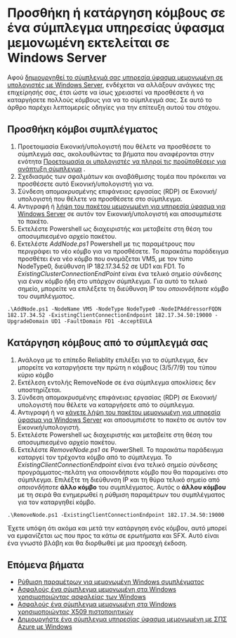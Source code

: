 <properties
   pageTitle="Προσθήκη ή κατάργηση κόμβους σε ένα σύμπλεγμα υπηρεσίας ύφασμα μεμονωμένη | Microsoft Azure"
   description="Μάθετε πώς μπορείτε να προσθέσετε ή να καταργήσετε τους κόμβους σε ένα σύμπλεγμα Azure Service ύφασμα σε φυσική ή εικονική υπολογιστή που εκτελεί Windows Server, θα μπορούσε να είναι εσωτερικής εγκατάστασης ή σε οποιαδήποτε cloud."
   services="service-fabric"
   documentationCenter=".net"
   authors="dsk-2015"
   manager="timlt"
   editor=""/>

<tags
   ms.service="service-fabric"
   ms.devlang="dotnet"
   ms.topic="article"
   ms.tgt_pltfrm="NA"
   ms.workload="NA"
   ms.date="09/20/2016"
   ms.author="dkshir;chackdan"/>


# <a name="add-or-remove-nodes-to-a-standalone-service-fabric-cluster-running-on-windows-server"></a>Προσθήκη ή κατάργηση κόμβους σε ένα σύμπλεγμα υπηρεσίας ύφασμα μεμονωμένη εκτελείται σε Windows Server

Αφού [δημιουργηθεί το σύμπλεγμά σας υπηρεσία ύφασμα μεμονωμένη σε υπολογιστές με Windows Server](service-fabric-cluster-creation-for-windows-server.md), ενδέχεται να αλλάξουν ανάγκες της επιχείρησής σας, έτσι ώστε να ίσως χρειαστεί να προσθέσετε ή να καταργήσετε πολλούς κόμβους για να το σύμπλεγμά σας. Σε αυτό το άρθρο παρέχει λεπτομερείς οδηγίες για την επίτευξη αυτού του στόχου.


## <a name="add-nodes-to-your-cluster"></a>Προσθήκη κόμβοι συμπλέγματος

1. Προετοιμασία Εικονική/υπολογιστή που θέλετε να προσθέσετε το σύμπλεγμά σας, ακολουθώντας τα βήματα που αναφέρονται στην ενότητα [Προετοιμασία οι υπολογιστές να πληροί τις προϋποθέσεις για ανάπτυξη σύμπλεγμα](service-fabric-cluster-creation-for-windows-server.md#preparemachines) .
2. Σχεδιασμός των σφαλμάτων και αναβάθμισης τομέα που πρόκειται να προσθέσετε αυτό Εικονική/υπολογιστή για να.
3. Σύνδεση απομακρυσμένης επιφάνειας εργασίας (RDP) σε Εικονική/υπολογιστή που θέλετε να προσθέσετε στο σύμπλεγμα.
4. Αντιγραφή ή [λήψη του πακέτου μεμονωμένη για υπηρεσία ύφασμα για Windows Server](http://go.microsoft.com/fwlink/?LinkId=730690) σε αυτόν τον Εικονική/υπολογιστή και αποσυμπιέστε το πακέτο.
5. Εκτελέστε Powershell ως διαχειριστής και μεταβείτε στη θέση του αποσυμπιεσμένο αρχείο πακέτου.
6. Εκτελέστε *AddNode.ps1* Powershell με τις παραμέτρους που περιγράφει το νέο κόμβο για να προσθέσετε. Το παρακάτω παράδειγμα προσθέτει ένα νέο κόμβο που ονομάζεται VM5, με τον τύπο NodeType0, διεύθυνση IP 182.17.34.52 σε UD1 και FD1. Το *ExistingClusterConnectionEndPoint* είναι ένα τελικό σημείο σύνδεσης για έναν κόμβο ήδη στο υπάρχον σύμπλεγμα. Για αυτό το τελικό σημείο, μπορείτε να επιλέξετε τη διεύθυνση IP του *οποιονδήποτε* κόμβο του συμπλέγματος.

```
.\AddNode.ps1 -NodeName VM5 -NodeType NodeType0 -NodeIPAddressorFQDN 182.17.34.52 -ExistingClientConnectionEndpoint 182.17.34.50:19000 -UpgradeDomain UD1 -FaultDomain FD1 -AcceptEULA

```

## <a name="remove-nodes-from-your-cluster"></a>Κατάργηση κόμβους από το σύμπλεγμά σας

1. Ανάλογα με το επίπεδο Reliablity επιλέξει για το σύμπλεγμα, δεν μπορείτε να καταργήσετε την πρώτη n κόμβους (3/5/7/9) του τύπου κύριο κόμβο
2. Εκτέλεση εντολής RemoveNode σε ένα σύμπλεγμα αποκλίσεις δεν υποστηρίζεται.
2. Σύνδεση απομακρυσμένης επιφάνειας εργασίας (RDP) σε Εικονική/υπολογιστή που θέλετε να καταργήσετε από το σύμπλεγμα.
2. Αντιγραφή ή να [κάνετε λήψη του πακέτου μεμονωμένη για υπηρεσία ύφασμα για Windows Server](http://go.microsoft.com/fwlink/?LinkId=730690) και αποσυμπιέστε το πακέτο σε αυτόν τον Εικονική/υπολογιστή.
3. Εκτελέστε Powershell ως διαχειριστής και μεταβείτε στη θέση του αποσυμπιεσμένο αρχείο πακέτου.
4. Εκτελέστε *RemoveNode.ps1* σε PowerShell. Το παρακάτω παράδειγμα καταργεί τον τρέχοντα κόμβο από το σύμπλεγμα. Το *ExistingClientConnectionEndpoint* είναι ένα τελικό σημείο σύνδεσης προγράμματος-πελάτη για οποιονδήποτε κόμβο που θα παραμείνει στο σύμπλεγμα. Επιλέξτε τη διεύθυνση IP και τη θύρα τελικό σημείο από *οποιονδήποτε* **άλλο κόμβο** του συμπλέγματος. Αυτός ο **άλλου κόμβου** με τη σειρά θα ενημερωθεί η ρύθμιση παραμέτρων του συμπλέγματος για τον καταργηθεί κόμβο. 

```
.\RemoveNode.ps1 -ExistingClientConnectionEndpoint 182.17.34.50:19000
```

Έχετε υπόψη ότι ακόμα και μετά την κατάργηση ενός κόμβου, αυτό μπορεί να εμφανίζεται ως που προς τα κάτω σε ερωτήματα και SFX. Αυτό είναι ένα γνωστό βλάβη και θα διορθωθεί με μια προσεχή έκδοση. 


## <a name="next-steps"></a>Επόμενα βήματα
- [Ρύθμιση παραμέτρων για μεμονωμένη Windows συμπλέγματος](service-fabric-cluster-manifest.md)
- [Ασφαλούς ένα σύμπλεγμα μεμονωμένη στα Windows χρησιμοποιώντας ασφαλείας των Windows](service-fabric-windows-cluster-windows-security.md)
- [Ασφαλούς ένα σύμπλεγμα μεμονωμένη στα Windows χρησιμοποιώντας X509 πιστοποιητικών](service-fabric-windows-cluster-x509-security.md)
- [Δημιουργήστε ένα σύμπλεγμα υπηρεσίας ύφασμα μεμονωμένη με ΣΠΣ Azure με Windows](service-fabric-cluster-creation-with-windows-azure-vms.md)
